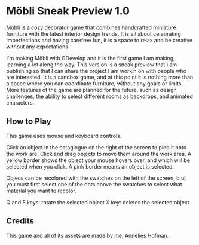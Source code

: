 # Möbli Sneak Preview 1.0

Möbli is a cozy decorator game that combines handcrafted miniature furniture with the latest interior design trends. 
It is all about celebrating imperfections and having carefree fun, it is a space to relax and be creative without any expectations.

I'm making Möbli with GDevelop and it is the first game I am making, learning a lot along the way.
This version is a sneak preview that I am publishing so that I can share the project I am workin on with people who are interested.
It is a sandbox game, and at this point it is nothing more than a space where you can coordinate furniture, without any goals or limits.
More features of the game are planned for the future, such as design challenges, the ability to select different rooms as backdrops, and animated characters.


## How to Play

This game uses mouse and keyboard controls.

Click an object in the cataglogue on the right of the screen to plop it onto the work are.
Click and drag objects to move them around the work area.
A yellow border shows the object your mouse hovers over, and which will be selected when you click.
A pink border means an object is selected.

Objecs can be recolored with the swatches on the left of the screen, b
ut you must first select one of the dots above the swatches to select what material you want te recolor.

Q and E keys: rotate the selected object
X key: deletes the selected object


## Credits
This game and all of its assets are made by me, Annelies Hofman. 
